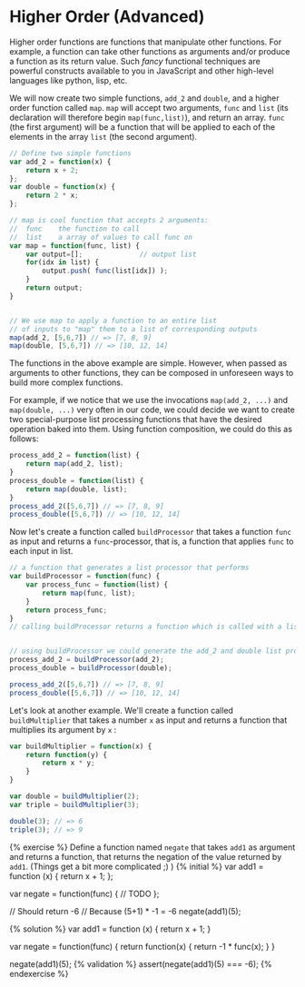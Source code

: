 # Higher Order (Advanced)

Higher order functions are functions that manipulate other functions.
For example, a function can take other functions as arguments and/or produce a function as its return value.
Such *fancy* functional techniques are powerful constructs available to you in JavaScript and other high-level languages like python, lisp, etc.

We will now create two simple functions, `add_2` and `double`, and a higher order function called `map`. `map` will accept two arguments, `func` and `list` (its declaration will therefore begin `map(func,list)`), and return an array. `func` (the first argument) will be a function that will be applied to each of the elements in the array `list` (the second argument).

```javascript
// Define two simple functions
var add_2 = function(x) {
    return x + 2;
};
var double = function(x) {
    return 2 * x;
};

// map is cool function that accepts 2 arguments:
//  func    the function to call
//  list    a array of values to call func on
var map = function(func, list) {
    var output=[];              // output list
    for(idx in list) {
        output.push( func(list[idx]) );
    }
    return output;
}


// We use map to apply a function to an entire list
// of inputs to "map" them to a list of corresponding outputs
map(add_2, [5,6,7]) // => [7, 8, 9]
map(double, [5,6,7]) // => [10, 12, 14]
```

The functions in the above example are simple. However, when passed as arguments to other functions, they can be composed in unforeseen ways to build more complex functions.

For example, if we notice that we use the invocations `map(add_2, ...)` and `map(double, ...)` very often in our code, we could decide we want to create two special-purpose list processing functions that have the desired operation baked into them. Using function composition, we could do this as follows:

```javascript
process_add_2 = function(list) {
    return map(add_2, list);
}
process_double = function(list) {
    return map(double, list);
}
process_add_2([5,6,7]) // => [7, 8, 9]
process_double([5,6,7]) // => [10, 12, 14]
```

Now let's create a function called `buildProcessor` that takes a function `func` as input
and returns a `func`-processor, that is, a function that applies `func` to each input in list.

```javascript
// a function that generates a list processor that performs
var buildProcessor = function(func) {
    var process_func = function(list) {
        return map(func, list);
    }
    return process_func;
}
// calling buildProcessor returns a function which is called with a list input


// using buildProcessor we could generate the add_2 and double list processors as follows:
process_add_2 = buildProcessor(add_2);
process_double = buildProcessor(double);

process_add_2([5,6,7]) // => [7, 8, 9]
process_double([5,6,7]) // => [10, 12, 14]
```


Let's look at another example.
We'll create a function called `buildMultiplier` that takes a number `x` as input and returns a function that multiplies its argument by `x` :

```javascript
var buildMultiplier = function(x) {
    return function(y) {
        return x * y;
    }
}

var double = buildMultiplier(2);
var triple = buildMultiplier(3);

double(3); // => 6
triple(3); // => 9
```

{% exercise %}
Define a function named `negate` that takes `add1` as argument and returns a function, that returns the negation of the value returned by `add1`. (Things get a bit more complicated ;) )
{% initial %}
var add1 = function (x) {
    return x + 1;
};

var negate = function(func) {
    // TODO
};

// Should return -6
// Because (5+1) * -1 = -6
negate(add1)(5);

{% solution %}
var add1 = function (x) {
    return x + 1;
}

var negate = function(func) {
    return function(x) {
        return -1 * func(x);
    }
}

negate(add1)(5);
{% validation %}
assert(negate(add1)(5) === -6);
{% endexercise %}
